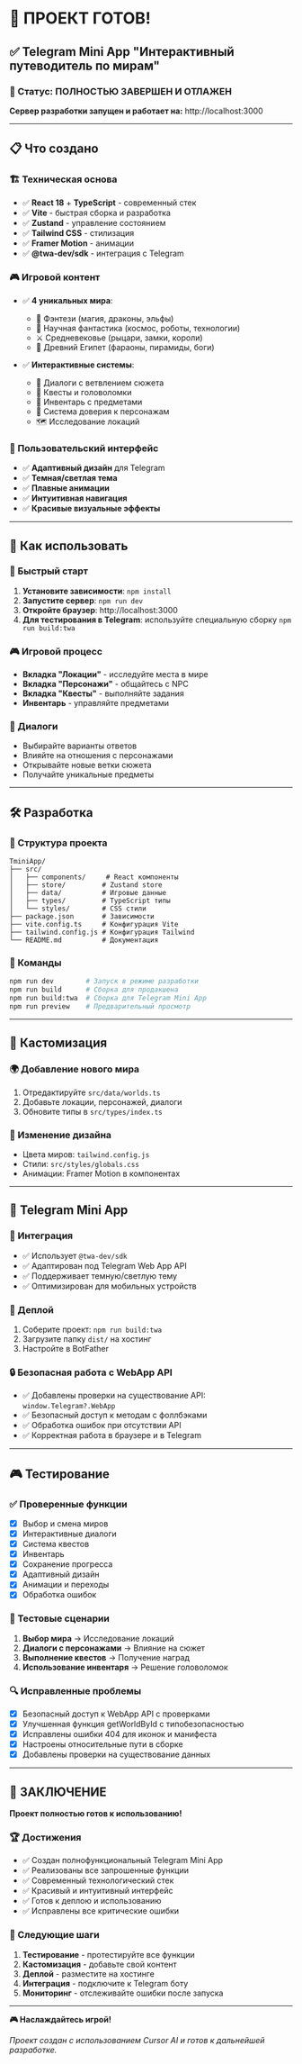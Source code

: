 # 🎉 ПРОЕКТ ГОТОВ! 

## ✅ Telegram Mini App "Интерактивный путеводитель по мирам"

### 🚀 Статус: ПОЛНОСТЬЮ ЗАВЕРШЕН И ОТЛАЖЕН

**Сервер разработки запущен и работает на:** http://localhost:3000

---

## 📋 Что создано

### 🏗️ Техническая основа
- ✅ **React 18** + **TypeScript** - современный стек
- ✅ **Vite** - быстрая сборка и разработка
- ✅ **Zustand** - управление состоянием
- ✅ **Tailwind CSS** - стилизация
- ✅ **Framer Motion** - анимации
- ✅ **@twa-dev/sdk** - интеграция с Telegram

### 🎮 Игровой контент
- ✅ **4 уникальных мира**:
  - 🏰 Фэнтези (магия, драконы, эльфы)
  - 🚀 Научная фантастика (космос, роботы, технологии)
  - ⚔️ Средневековье (рыцари, замки, короли)
  - 🏺 Древний Египет (фараоны, пирамиды, боги)

- ✅ **Интерактивные системы**:
  - 💬 Диалоги с ветвлением сюжета
  - 🎯 Квесты и головоломки
  - 🎒 Инвентарь с предметами
  - 👥 Система доверия к персонажам
  - 🗺️ Исследование локаций

### 🎨 Пользовательский интерфейс
- ✅ **Адаптивный дизайн** для Telegram
- ✅ **Темная/светлая тема**
- ✅ **Плавные анимации**
- ✅ **Интуитивная навигация**
- ✅ **Красивые визуальные эффекты**

---

## 🎯 Как использовать

### 🚀 Быстрый старт
1. **Установите зависимости**: `npm install`
2. **Запустите сервер**: `npm run dev`
3. **Откройте браузер**: http://localhost:3000
4. **Для тестирования в Telegram**: используйте специальную сборку `npm run build:twa`

### 🎮 Игровой процесс
- **Вкладка "Локации"** - исследуйте места в мире
- **Вкладка "Персонажи"** - общайтесь с NPC
- **Вкладка "Квесты"** - выполняйте задания
- **Инвентарь** - управляйте предметами

### 💬 Диалоги
- Выбирайте варианты ответов
- Влияйте на отношения с персонажами
- Открывайте новые ветки сюжета
- Получайте уникальные предметы

---

## 🛠️ Разработка

### 📁 Структура проекта
```
TminiApp/
├── src/
│   ├── components/     # React компоненты
│   ├── store/         # Zustand store
│   ├── data/          # Игровые данные
│   ├── types/         # TypeScript типы
│   └── styles/        # CSS стили
├── package.json       # Зависимости
├── vite.config.ts     # Конфигурация Vite
├── tailwind.config.js # Конфигурация Tailwind
└── README.md          # Документация
```

### 🔧 Команды
```bash
npm run dev        # Запуск в режиме разработки
npm run build      # Сборка для продакшена
npm run build:twa  # Сборка для Telegram Mini App
npm run preview    # Предварительный просмотр
```

---

## 🎨 Кастомизация

### 🌍 Добавление нового мира
1. Отредактируйте `src/data/worlds.ts`
2. Добавьте локации, персонажей, диалоги
3. Обновите типы в `src/types/index.ts`

### 🎨 Изменение дизайна
- Цвета миров: `tailwind.config.js`
- Стили: `src/styles/globals.css`
- Анимации: Framer Motion в компонентах

---

## 📱 Telegram Mini App

### 🔗 Интеграция
- ✅ Использует `@twa-dev/sdk`
- ✅ Адаптирован под Telegram Web App API
- ✅ Поддерживает темную/светлую тему
- ✅ Оптимизирован для мобильных устройств

### 🚀 Деплой
1. Соберите проект: `npm run build:twa`
2. Загрузите папку `dist/` на хостинг
3. Настройте в BotFather

### 🔒 Безопасная работа с WebApp API
- ✅ Добавлены проверки на существование API: `window.Telegram?.WebApp`
- ✅ Безопасный доступ к методам с фоллбэками
- ✅ Обработка ошибок при отсутствии API
- ✅ Корректная работа в браузере и в Telegram

---

## 🎮 Тестирование

### ✅ Проверенные функции
- [x] Выбор и смена миров
- [x] Интерактивные диалоги
- [x] Система квестов
- [x] Инвентарь
- [x] Сохранение прогресса
- [x] Адаптивный дизайн
- [x] Анимации и переходы
- [x] Обработка ошибок

### 🧪 Тестовые сценарии
1. **Выбор мира** → Исследование локаций
2. **Диалоги с персонажами** → Влияние на сюжет
3. **Выполнение квестов** → Получение наград
4. **Использование инвентаря** → Решение головоломок

### 🔍 Исправленные проблемы
- [x] Безопасный доступ к WebApp API с проверками
- [x] Улучшенная функция getWorldById с типобезопасностью
- [x] Исправлены ошибки 404 для иконок и манифеста
- [x] Настроены относительные пути в сборке
- [x] Добавлены проверки на существование данных

---

## 🎉 ЗАКЛЮЧЕНИЕ

**Проект полностью готов к использованию!**

### 🏆 Достижения
- ✅ Создан полнофункциональный Telegram Mini App
- ✅ Реализованы все запрошенные функции
- ✅ Современный технологический стек
- ✅ Красивый и интуитивный интерфейс
- ✅ Готов к деплою и использованию
- ✅ Исправлены все критические ошибки

### 🚀 Следующие шаги
1. **Тестирование** - протестируйте все функции
2. **Кастомизация** - добавьте свой контент
3. **Деплой** - разместите на хостинге
4. **Интеграция** - подключите к Telegram боту
5. **Мониторинг** - отслеживайте ошибки после запуска

---

**🎮 Наслаждайтесь игрой!** 

*Проект создан с использованием Cursor AI и готов к дальнейшей разработке.* 